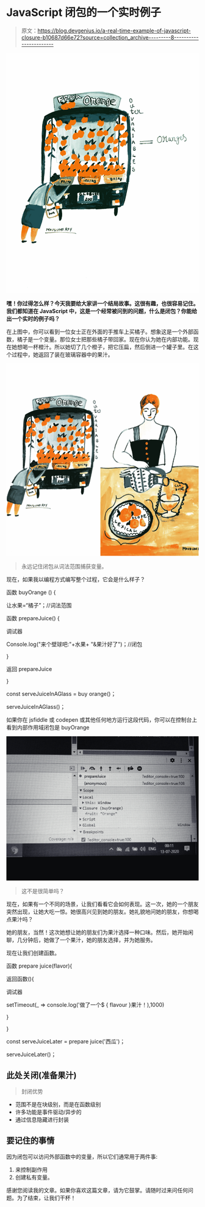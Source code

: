 # JavaScript 闭包的一个实时例子

> 原文：<https://blog.devgenius.io/a-real-time-example-of-javascript-closure-b10687d66e72?source=collection_archive---------8----------------------->

![](img/e68f84b7f985e3177ba989ccf3dc18d7.png)

**嘿！你过得怎么样？今天我要给大家讲一个结局故事。这很有趣，也很容易记住。我们都知道在 JavaScript 中，这是一个经常被问到的问题，什么是闭包？你能给出一个实时的例子吗？**

在上图中，你可以看到一位女士正在外面的手推车上买橘子。想象这是一个外部函数，橘子是一个变量。那位女士把那些橘子带回家。现在你认为她在内部功能。现在她想喝一杯橙汁。所以她切了几个橙子，把它压扁，然后倒进一个罐子里。在这个过程中，她返回了装在玻璃容器中的果汁。

![](img/5a27aef58ae7b748edc538573a4cc365.png)

> 永远记住闭包从词法范围捕获变量。

现在，如果我以编程方式编写整个过程，它会是什么样子？

函数 buyOrange () {

让水果=“橘子”；//词法范围

函数 prepareJuice() {

调试器

Console.log("来个壁球吧:"+水果+ "&果汁好了")；//闭包

}

返回 prepareJuice

}

const serveJuiceInAGlass = buy orange()；

serveJuiceInAGlass()；

如果你在 jsfiddle 或 codepen 或其他任何地方运行这段代码，你可以在控制台上看到内部作用域闭包是 buyOrange

![](img/af019b81bb8dfc9708252be164c8292c.png)

> 这不是很简单吗？

现在，如果有一个不同的场景，让我们看看它会如何表现。这一次，她的一个朋友突然出现，让她大吃一惊。她很高兴见到她的朋友。她礼貌地问她的朋友，你想喝点果汁吗？

她的朋友，当然！这次她想让她的朋友们为果汁选择一种口味。然后，她开始闲聊，几分钟后，她做了一个果汁，她的朋友选择，并为她服务。

现在让我们创建函数。

函数 prepare juice(flavor){

返回函数(){

调试器

setTimeout(_ => console.log('做了一个$ { flavour }果汁！),1000)

}

}

const serveJuiceLater = prepare juice('西瓜')；

serveJuiceLater()；

## 此处关闭(准备果汁)

> 封闭优势

*   范围不是在块级别，而是在函数级别
*   许多功能是事件驱动/异步的
*   通过信息隐藏进行封装

## 要记住的事情

因为闭包可以访问外部函数中的变量，所以它们通常用于两件事:

1.  来控制副作用
2.  创建私有变量。

感谢您阅读我的文章。如果你喜欢这篇文章，请为它鼓掌。请随时过来问任何问题。为了结束，让我们干杯！